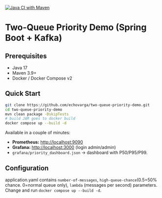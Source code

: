[![Java CI with Maven](https://github.com/echovarga/two-queue-priority-demo/actions/workflows/maven.yml/badge.svg)](https://github.com/echovarga/two-queue-priority-demo/actions/workflows/maven.yml)

# Two-Queue Priority Demo (Spring Boot + Kafka)

## Prerequisites
* Java 17
* Maven 3.9+
* Docker / Docker Compose v2

## Quick Start
```bash
git clone https://github.com/echovarga/two-queue-priority-demo.git
cd two-queue-priority-demo
mvn clean package -DskipTests
# build JAR goes to docker build
docker compose up --build -d
```
Available in a couple of minutes:
* **Prometheus:** <http://localhost:9090>
* **Grafana:** <http://localhost:3000> (login admin/admin)
*  `grafana/priority_dashboard.json` → dashboard with P50/P95/P99.

## Configuration
application.yaml contains `number-of-messages`, `high-queue-chance`(0.5=50% chance. 0=normal queue only), `lambda` (messages per second) parameters.  Change and run `docker compose up --build -d`.
